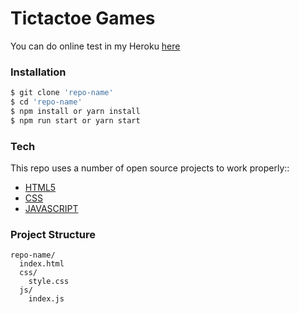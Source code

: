 # Tictactoe Games
You can do online test in my Heroku [here](#)

### Installation

```sh
$ git clone 'repo-name'
$ cd 'repo-name'
$ npm install or yarn install
$ npm run start or yarn start
```
### Tech

This repo uses a number of open source projects to work properly::

* [HTML5](https://developer.mozilla.org/en-US/docs/Web/Guide/HTML/HTML5)
* [CSS](https://www.w3.org/Style/CSS/Overview.en.html)
* [JAVASCRIPT](https://www.w3schools.com/js/)

### Project Structure
````
repo-name/
  index.html
  css/
    style.css
  js/
    index.js
````    
    
